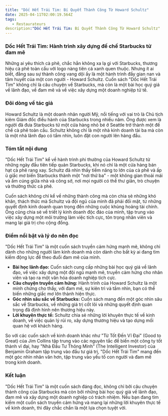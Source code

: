 ```yaml
---
title: "Dốc Hết Trái Tim: Bí Quyết Thành Công Từ Howard Schultz"
date: 2025-04-11T02:00:19.564Z
tags:
   - Restaurateurs
description:"Dốc Hết Trái Tim: Bí Quyết Thành Công Từ Howard Schultz"
---
```


### Dốc Hết Trái Tim: Hành trình xây dựng đế chế Starbucks từ đam mê

Những ai yêu thích cà phê, chắc hẳn không xa lạ gì với Starbucks, thương hiệu cà phê toàn cầu với logo nàng tiên cá xanh quen thuộc. Nhưng ít ai biết, đằng sau sự thành công vang dội ấy là một hành trình đầy gian nan và tâm huyết của một con người - Howard Schultz. Cuốn sách "Dốc Hết Trái Tim" không chỉ là câu chuyện về Starbucks, mà còn là một bài học quý giá về lãnh đạo, về đam mê và về việc xây dựng một doanh nghiệp tử tế.

### Đôi dòng về tác giả

Howard Schultz là một doanh nhân người Mỹ, nổi tiếng với vai trò là Chủ tịch kiêm Giám đốc điều hành của Starbucks trong nhiều năm. Ông được xem là người đã đưa Starbucks từ một cửa hàng nhỏ bé ở Seattle trở thành một đế chế cà phê toàn cầu. Schultz không chỉ là một nhà kinh doanh tài ba mà còn là một nhà lãnh đạo có tầm nhìn, luôn đặt con người lên hàng đầu.

### Tóm tắt nội dung

"Dốc Hết Trái Tim" kể về hành trình phi thường của Howard Schultz từ những ngày đầu tiên tiếp quản Starbucks, khi nó chỉ là một cửa hàng bán hạt cà phê rang xay. Schultz đã nhìn thấy tiềm năng to lớn của cà phê và ấp ủ giấc mơ biến Starbucks thành một "nơi thứ ba" - một không gian thoải mái và ấm cúng giữa nhà và công sở, nơi mọi người có thể thư giãn, trò chuyện và thưởng thức cà phê.

Cuốn sách không chỉ kể về những thành công mà còn chia sẻ những khó khăn, thách thức mà Schultz và đội ngũ của mình đã phải đối mặt, từ những quyết định kinh doanh quan trọng đến những cuộc khủng hoảng tài chính. Ông cũng chia sẻ về triết lý kinh doanh độc đáo của mình, tập trung vào việc xây dựng một môi trường làm việc tích cực, tôn trọng nhân viên và mang lại giá trị cho cộng đồng.

### Điểm nổi bật và lý do nên đọc

"Dốc Hết Trái Tim" là một cuốn sách truyền cảm hứng mạnh mẽ, không chỉ dành cho những người làm kinh doanh mà còn dành cho bất kỳ ai đang tìm kiếm động lực để theo đuổi đam mê của mình.

*   **Bài học lãnh đạo:** Cuốn sách cung cấp những bài học quý giá về lãnh đạo, về việc xây dựng một đội ngũ mạnh mẽ, truyền cảm hứng cho nhân viên và tạo ra một văn hóa doanh nghiệp tích cực.
*   **Câu chuyện truyền cảm hứng:** Hành trình của Howard Schultz là một minh chứng cho thấy, với đam mê, sự kiên trì và tầm nhìn, bạn có thể biến những giấc mơ lớn thành hiện thực.
*   **Góc nhìn sâu sắc về Starbucks:** Cuốn sách mang đến một góc nhìn sâu sắc về Starbucks, về những giá trị cốt lõi và những quyết định quan trọng đã định hình nên thương hiệu này.
*   **Lời khuyên thực tế:** Schultz chia sẻ những lời khuyên thực tế về kinh doanh, về việc quản lý rủi ro, xây dựng thương hiệu và tạo dựng mối quan hệ với khách hàng.

So với các cuốn sách về kinh doanh khác như "Từ Tốt Đến Vĩ Đại" (Good to Great) của Jim Collins tập trung vào các nguyên tắc để biến một công ty tốt thành vĩ đại, hay "Nhà Đầu Tư Thông Minh" (The Intelligent Investor) của Benjamin Graham tập trung vào đầu tư giá trị, "Dốc Hết Trái Tim" mang đến một góc nhìn nhân văn hơn, tập trung vào yếu tố con người và đam mê trong kinh doanh.

### Kết luận

"Dốc Hết Trái Tim" là một cuốn sách đáng đọc, không chỉ bởi câu chuyện thành công của Starbucks mà còn bởi những bài học quý giá về lãnh đạo, đam mê và xây dựng một doanh nghiệp có trách nhiệm. Nếu bạn đang tìm kiếm một cuốn sách truyền cảm hứng và mang lại những lời khuyên thực tế về kinh doanh, thì đây chắc chắn là một lựa chọn tuyệt vời.

